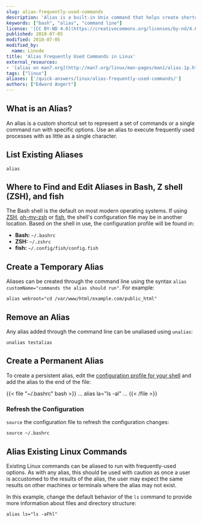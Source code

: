 ```yaml
---
slug: alias-frequently-used-commands
description: 'Alias is a built-in Unix command that helps create shortcuts to frequently used commands. This guide shows how to create and remove aliases.'
keywords: ["bash", "alias", "command line"]
license: '[CC BY-ND 4.0](https://creativecommons.org/licenses/by-nd/4.0)'
published: 2018-07-05
modified: 2018-07-05
modified_by:
  name: Linode
title: 'Alias Frequently Used Commands in Linux'
external_resources:
- '[alias on man7.org](http://man7.org/linux/man-pages/man1/alias.1p.html)'
tags: ["linux"]
aliases: ['/quick-answers/linux/alias-frequently-used-commands/']
authors: ["Edward Angert"]
---
```


## What is an Alias?

An alias is a custom shortcut set to represent a set of commands or a single command run with specific options. Use an alias to execute frequently used processes with as little as a single character.

## List Existing Aliases

    alias

## Where to Find and Edit Aliases in Bash, Z shell (ZSH), and fish

The Bash shell is the default on most modern operating systems. If using [ZSH](https://en.wikipedia.org/wiki/Z_shell), [oh-my-zsh](https://ohmyz.sh/) or [fish](https://fishshell.com/), the shell's configuration file may be in another location. Based on the shell in use, the configuration profile will be found in:

* **Bash:** `~/.bashrc`
* **ZSH:** `~/.zshrc`
* **fish:** `~/.config/fish/config.fish`

## Create a Temporary Alias

Aliases can be created through the command line using the syntax `alias customName="commands the alias should run"`. For example:

    alias webroot="cd /var/www/html/example.com/public_html"

## Remove an Alias

Any alias added through the command line can be unaliased using `unalias`:

    unalias testalias

## Create a Permanent Alias

To create a persistent alias, edit the [configuration profile for your shell](#where-to-find-and-edit-aliases-in-bash-z-shell-zsh-and-fish) and add the alias to the end of the file:

{{< file "~/.bashrc" bash >}}
...
alias la="ls -al"
...
{{< /file >}}

### Refresh the Configuration

`source` the configuration file to refresh the configuration changes:

    source ~/.bashrc

## Alias Existing Linux Commands

Existing Linux commands can be aliased to run with frequently-used options. As with any alias, this should be used with caution as once a user is accustomed to the results of the alias, the user may expect the same results on other machines or terminals where the alias may not exist.

In this example, change the default behavior of the `ls` command to provide more information about files and directory structure:

    alias ls="ls -aFhl"
